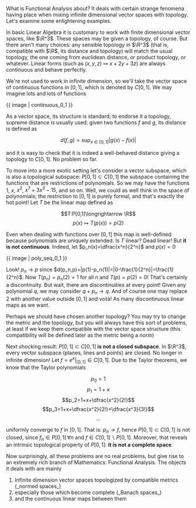 What is Functional Analysis about? It deals with certain strange fenomena having place when mixing infinite dimensional vector spaces with topology. Let's examine some enlightening examples.

In basic Linear Algebra it is customary to work with finite dimensional vector spaces, like $\R^3$. These spaces may be given a topology, of course. But there aren't many choices: any sensible topology in $\R^3$ (that is, compatible with $\R$, its distance and topology) will match the usual topology, the one coming from euclidean distance, or product topology, or whatever. Linear forms (such as $(x,y,z)\longmapsto x+2y+3z$) are always continuous and behave perfectly.

We're not used to work in infinite dimension, so we'll take the vector space of continuous functions in $[0,1]$, which is denoted by $C[0,1]$. We may imagine lots and lots of functions

{{ image | continuous_0_1 }}

As a vector space, its structure is standard; to endorse it a topology, supreme distance is usually used: given two functions $f$ and $g$, its distance is defined as

$$d(f,g)=\displaystyle \sup_{x\in[0,1]}|g(x)-f(x)|$$

and it is easy to check that it is indeed a well-behaved distance giving a topology to $C[0,1]$. No problem so far.

To move into a more exotic setting let's consider a vector subspace, which is also a topological subspace: $P[0,1]\subset C[0,1]$ the subspace containing the functions that are restrictions of polynomials. So we may have the functions $1$, $x$, $x^2$, $x^7+3x^3-15$, and so on. Well, we could as well think in the space of polynomials; the restriction to $[0,1]$ is purely formal, and that's exactly the hot point! Let $T$ be the linear map defined as

$$T:P[0,1]\longrightarrow \R$$
$$p(x)\longmapsto T(p(x))=p(2)$$

Even when dealing with functions over $[0,1]$ this map is well-defined because polynomials are uniquely extended. Is $T$ linear? Dead linear! But **it is not continuous**. Indeed, let $p_n(x)=\dfrac{x^n}{2^n}$ and $p(x)=0$

{{ image | poly_seq_0_1 }}

Look! $p_n\longrightarrow p$ since $d(p_n,p)=|p(1)-p_n(1)|=|0-\frac{1}{2^n}|=\frac{1}{2^n}$. Now $T(p_n)=p_n(2)=1$ for all $n$ and $T(p)=p(2)=0$! That's certainly a discontinuity. But wait, there are discontinuities at every point! Given any polynomial $q$, we may consider $q+p_n\longrightarrow q$. And of course one may replace $2$ with another value outside $[0,1]$ and voilà! As many discontinuous linear maps as we want.

Perhaps we should have chosen another topology? You may try to change the metric and the topology, but you will always have this sort of problems, at least if we keep them compatible with the vector space structure (this compatibility will be defined later as the metric being a _norm_)

Next shocking result: $P[0,1]\subset C[0,1]$ **is not a closed subspace**. In $\R^3$, every vector subspace (planes, lines and points) are closed. No longer in infinite dimension! Let $f=e^x|_{[0,1]}\in C[0,1]$. Due to the Taylor theorems, we know that the Taylor polynomials

$$p_0=1$$
$$p_1=1+x$$
$$p_2=1+x+\dfrac{x^2}{2!}$$
$$p_3=1+x+\dfrac{x^2}{2!}+\dfrac{x^3}{3!}$$
$$...$$

uniformly converge to $f$ in $[0,1]$. That is: $p_n\longrightarrow f$, hence $P[0,1]\subset C[0,1]$ is not closed, since $f_n\in P[0,1]\,\forall n$ and $f\in C[0,1]\smallsetminus P[0,1]$. Moreover, that reveals an intrinsic topological property of $P[0,1]$: **it is not a complete space**.

Now surprisingly, all these problems are no real problems, but give rise to an extremely rich branch of Mathematics: Functional Analysis. The objects it deals with are mainly

<ol>
  <li>Infinite dimension vector spaces topologized by compatible metrics (_normed spaces_)</li>
  <li>especially those which become complete (_Banach spaces_)</li>
  <li>and the continuous linear maps between them</li>
</ol>
